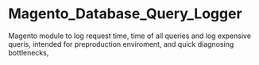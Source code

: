 # Magento_Database_Query_Logger
Magento module to log request time, time of all queries and log expensive queris, intended for preproduction enviroment, and quick diagnosing bottlenecks,

